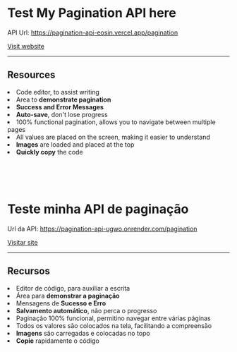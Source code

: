<h1>Test My Pagination API here</h1>

<!-- API Url: <a href="https://pagination-api-ugwo.onrender.com/pagination">https://pagination-api-ugwo.onrender.com/pagination</a> -->
API Url: <a href="https://pagination-api-eosin.vercel.app/pagination">https://pagination-api-eosin.vercel.app/pagination</a>

<a href="https://victor-spichenkoff.github.io/test-pagination">Visit website</a>

<hr>

<h2>Resources</h2>
<li>Code editor, to assist writing</li>
<li>Area to <strong>demonstrate pagination</strong></li>
<li><strong>Success and Error Messages</strong></li>
<li><strong>Auto-save</strong>, don't lose progress</li>
<li>100% functional pagination, allows you to navigate between multiple pages</li>
<li>All values ​​are placed on the screen, making it easier to understand</li>
<li><strong>Images</strong> are loaded and placed at the top</li>
<li><strong>Quickly copy</strong> the code</li>





<br><br><br>

<h1>Teste minha API de paginação</h1>
Url da API: <a href="https://pagination-api-ugwo.onrender.com/pagination">https://pagination-api-ugwo.onrender.com/pagination</a>

<a href="https://victor-spichenkoff.github.io/test-pagination">Visitar site</a>

<hr>

<h2>Recursos</h2>
<li>Editor de código, para auxiliar a escrita</li>
<li>Área para <strong>demonstrar a paginação</strong></li>
<li>Mensagens de <strong>Sucesso e Erro</strong></li>
<li><strong>Salvamento automático</strong>, não perca o progresso</li>
<li>Paginação 100% funcional, permitino navegar entre várias páginas</li>
<li>Todos os valores são colocados na tela, facilitando a compreensão</li>
<li><strong>Imagens</strong> são carregadas e colocadas no topo</li>
<li><strong>Copie</strong> rapidamente o código</li>
